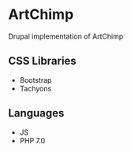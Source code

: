 # ArtChimp

Drupal implementation of ArtChimp

## CSS Libraries

- Bootstrap
- Tachyons

## Languages

- JS
- PHP 7.0
